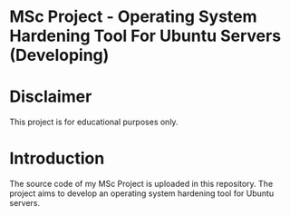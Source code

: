 # MSc Project - Operating System Hardening Tool For Ubuntu Servers (Developing)

# Disclaimer
 
This project is for educational purposes only.

# Introduction
The source code of my MSc Project is uploaded in this repository. The project aims to develop an operating system hardening tool for Ubuntu servers. 
